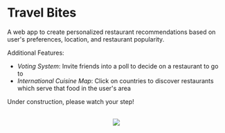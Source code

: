 # Travel Bites

A web app to create personalized restaurant recommendations based on user's preferences, location, and restaurant popularity. 

Additional Features: 
- *Voting System*: Invite friends into a poll to decide on a restaurant to go to
- *International Cuisine Map*: Click on countries to discover restaurants which serve that food in the user's area

Under construction, please watch your step! 

<p align="center">
  <br>
  <img src="https://github.com/amy-wang/travel-bites/blob/master/home-page.png"/>
  <br>
</p>
